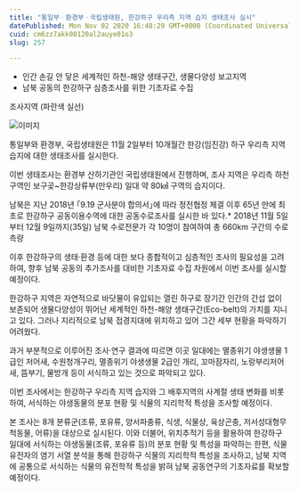 ```yaml
---
title: "통일부ㆍ환경부ㆍ국립생태원, 한강하구 우리측 지역 습지 생태조사 실시"
datePublished: Mon Nov 02 2020 16:48:29 GMT+0000 (Coordinated Universal Time)
cuid: cm6zz7akk00120al2auye01o3
slug: 257

---
```



- 인간 손길 안 닿은 세계적인 하천-해양 생태구간, 생물다양성 보고지역
- 남북 공동의 한강하구 심층조사를 위한 기초자료 수집

조사지역 (파란색 실선)

![이미지](https://cdn.hashnode.com/res/hashnode/image/upload/v1739247745248/364a581c-68cf-4e59-bf26-e887b80429f2.png)

통일부와 환경부, 국립생태원은 11월 2일부터 10개월간 한강(임진강) 하구 우리측 지역 습지에 대한 생태조사를 실시한다.

이번 생태조사는 환경부 산하기관인 국립생태원에서 진행하며, 조사 지역은 우리측 하천구역인 보구곶~한강상류부(만우리) 일대 약 80㎢ 구역의 습지이다.

남북은 지난 2018년 ｢9.19 군사분야 합의서｣에 따라 정전협정 체결 이후 65년 만에 최초로 한강하구 공동이용수역에 대한 공동수로조사를 실시한 바 있다.* 2018년 11월 5일부터 12월 9일까지(35일) 남북 수로전문가 각 10명이 참여하여 총 660km 구간의 수로 측량

이후 한강하구의 생태·환경 등에 대한 보다 종합적이고 심층적인 조사의 필요성을 고려하여, 향후 남북 공동의 추가조사를 대비한 기초자료 수집 차원에서 이번 조사를 실시할 예정이다.

한강하구 지역은 자연적으로 바닷물이 유입되는 열린 하구로 장기간 인간의 간섭 없이 보존되어 생물다양성이 뛰어난 세계적인 하천-해양 생태구간(Eco-belt)의 가치를 지니고 있다. 그러나 지리적으로 남북 접경지대에 위치하고 있어 그간 세부 현황을 파악하기 어려웠다.

과거 부분적으로 이루어진 조사·연구 결과에 따르면 이곳 일대에는 멸종위기 야생생물 1급인 저어새, 수원청개구리, 멸종위기 야생생물 2급인 개리, 꼬마잠자리, 노랑부리저어새, 뜸부기, 물방개 등이 서식하고 있는 것으로 파악되고 있다.

이번 조사에서는 한강하구 우리측 지역 습지와 그 배후지역의 사계절 생태 변화를 비롯하여, 서식하는 야생동물의 분포 현황 및 식물의 지리학적 특성을 조사할 예정이다.

본 조사는 8개 분류군(조류, 포유류, 양서파충류, 식생, 식물상, 육상곤충, 저서성대형무척동물, 어류)을 대상으로 실시된다. 이와 더불어, 위치추적기 등을 활용하여 한강하구 일대에 서식하는 야생동물(조류, 포유류 등)의 분포 현황 및 특성을 파악하는 한편, 식물유전자의 염기 서열 분석을 통해 한강하구 식물의 지리학적 특성을 조사하고, 남북 지역에 공통으로 서식하는 식물의 유전학적 특성을 밝혀 남북 공동연구의 기초자료를 확보할 예정이다.